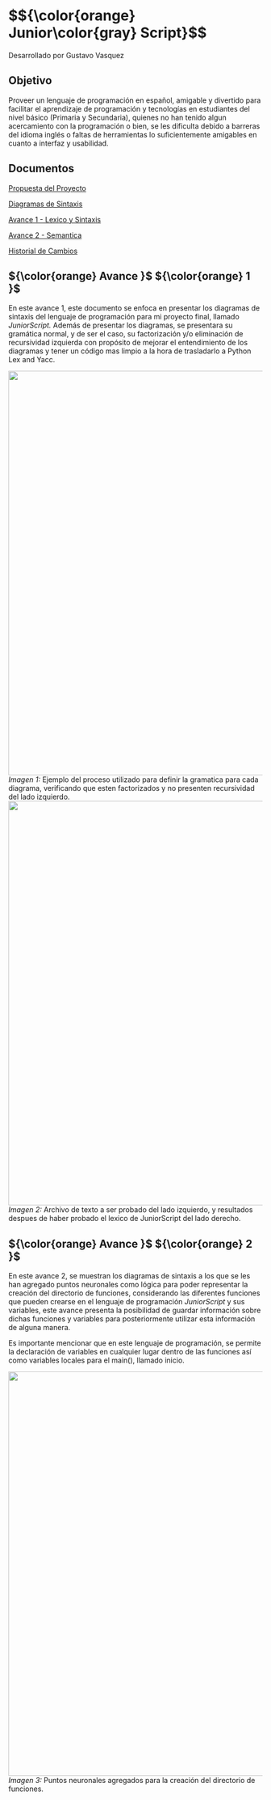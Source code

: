 <h1>  $${\color{orange} Junior\color{gray} Script}$$</h1> 

Desarrollado por Gustavo Vasquez

<h2> Objetivo </h2> 

<p>Proveer un lenguaje de programación en español, amigable y divertido para facilitar el aprendizaje de programación 
y tecnologías en estudiantes del nivel básico (Primaria y Secundaria), quienes no han tenido algun acercamiento con 
la programación o bien, se les dificulta debido a barreras del idioma inglés o faltas de herramientas lo 
suficientemente amigables en cuanto a interfaz y usabilidad.</p>

<h2> Documentos </h2>

[Propuesta del Proyecto](https://docs.google.com/document/d/11z2FRLNSsaUyNhH4F56Ji7I2Z-IUF0dirjkuAZWErZw/edit?usp=share_link)

[Diagramas de Sintaxis](https://docs.google.com/document/d/1wHO3yVg2jM5AVRkd0oPpn_H7fm2oKyFxUV6hfe6DQbY/edit?usp=share_link)

[Avance 1 - Lexico y Sintaxis](https://docs.google.com/document/d/1hvA9DwypM8TK4CWNyRVYMjA5y9_A5_kaswBOoAzozGg/edit?usp=share_link)

[Avance 2 - Semantica](https://docs.google.com/document/d/1V1VJ3m8oHPbeFgsa1O4hcs0zZGeKQFAKQwYOEwGukjc/edit?usp=share_link)

[Historial de Cambios](https://docs.google.com/spreadsheets/d/1WmKcr7Q-DdMOmIYtfitnicqKML57uPOTN1yRzgrm4Jc/edit?usp=share_link)

<h2>  ${\color{orange} Avance  }$  ${\color{orange} 1  }$</h2>  

<p>En este avance 1, este documento se enfoca en presentar los diagramas de sintaxis del lenguaje de 
programación para mi proyecto final, llamado <i>JuniorScript.</i> Además de presentar los diagramas, 
se presentara su gramática normal, y de ser el caso, su factorización y/o eliminación de recursividad 
izquierda con propósito de mejorar el entendimiento de los diagramas y tener un código mas limpio a 
la hora de trasladarlo a Python Lex and Yacc.</p>

<img src="https://github.com/gussvas/JuniorScript/blob/main/Docs/images/1.Example.png" width="800" />
<i> Imagen 1: </i>Ejemplo del proceso utilizado para definir la gramatica para cada diagrama, verificando que esten 
factorizados y no presenten recursividad del lado izquierdo.

<img src="https://github.com/gussvas/JuniorScript/blob/main/Docs/images/1.Lexer.png" width="800" />
<i> Imagen 2: </i>Archivo de texto a ser probado del lado izquierdo, y resultados despues de haber probado el lexico 
de JuniorScript del lado derecho.

<h2>  ${\color{orange} Avance  }$  ${\color{orange} 2  }$</h2>  

<p>En este avance 2, se muestran los diagramas de sintaxis a los que se les han agregado puntos neuronales como 
lógica para poder representar la creación del directorio de funciones, considerando las diferentes funciones 
que pueden crearse en el lenguaje de programación <i>JuniorScript</i> y sus variables, este avance presenta 
la posibilidad de guardar información sobre dichas funciones y variables para posteriormente utilizar esta 
información de alguna manera.</p>
<p>Es importante mencionar que en este lenguaje de programación, se permite la declaración de variables en 
cualquier lugar dentro de las funciones así como variables locales para el main(), llamado inicio.</p>

<img src="https://github.com/gussvas/JuniorScript/blob/main/Docs/images/2.Puntos.png" width="800" />
<i> Imagen 3: </i>Puntos neuronales agregados para la creación del directorio de funciones.